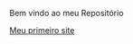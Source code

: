 Bem vindo ao meu Repositório

<a href="https://gabrielcouto2024.github.io/Curso-de-HTML/CSS/EXERCÍCIOS/Exercício%201">Meu primeiro site</a>
